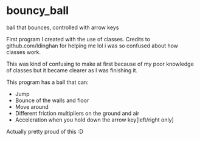 # bouncy_ball
ball that bounces, controlled with arrow keys


First program I created with the use of classes. Credits to github.com/ldinghan for helping me lol i was so confused about how classes work.

This was kind of confusing to make at first because of my poor knowledge of classes but it became clearer as I was finishing it.

This program has a ball that can:
- Jump
- Bounce of the walls and floor
- Move around
- Different friction multipliers on the ground and air
- Acceleration when you hold down the arrow key[left/right only]

Actually pretty proud of this :D
